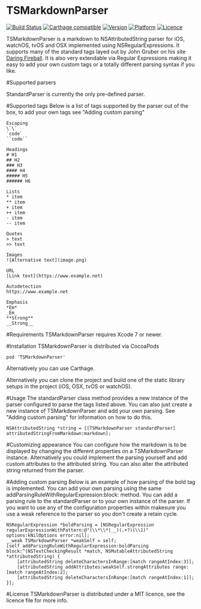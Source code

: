 TSMarkdownParser
================

[![Build Status](https://travis-ci.org/laptobbe/TSMarkdownParser.svg)](https://travis-ci.org/laptobbe/TSMarkdownParser)
[![Carthage compatible](https://img.shields.io/badge/Carthage-compatible-4BC51D.svg?style=flat)](https://github.com/Carthage/Carthage)
[![Version](https://img.shields.io/cocoapods/v/TSMarkdownParser.svg)](http://cocoadocs.org/docsets/TSMarkdownParser)
[![Platform](https://img.shields.io/cocoapods/p/TSMarkdownParser.svg)](http://cocoadocs.org/docsets/TSMarkdownParser)
[![Licence](https://img.shields.io/cocoapods/l/TSMarkdownParser.svg)](http://cocoadocs.org/docsets/TSMarkdownParser)


TSMarkdownParser is a markdown to NSAttributedString parser for iOS, watchOS, tvOS and OSX implemented using NSRegularExpressions. It supports many of the standard tags layed out by John Gruber on his site [Daring Fireball](http://daringfireball.net/projects/markdown/syntax). It is also very extendable via Regular Expressions making it easy to add your own custom tags or a totally different parsing syntax if you like.

#Supported parsers

StandardParser is currently the only pre-defined parser.

#Supported tags
Below is a list of tags supported by the parser out of the box, to add your own tags see "Adding custom parsing"

````
Escaping
\`\`
`code`
``code``

Headings
# H1
## H2
### H3
#### H4
##### H5
###### H6

Lists
* item
** item
+ item
++ item
- item
-- item

Quotes
> text
>> text

Images
![Alternative text](image.png)

URL
[Link text](https://www.example.net)

Autodetection
https://www.example.net

Emphasis
*Em*
_Em_
**Strong**
__Strong__

````

#Requirements
TSMarkdownParser requires Xcode 7 or newer.

#Installation
TSMarkdownParser is distributed via CocoaPods

````
pod 'TSMarkdownParser'

````

Alternatively you can use Carthage.

Alternatively you can clone the project and build one of the static library setups in the project (iOS, OSX, tvOS or watchOS).


#Usage
The standardParser class method provides a new instance of the parser configured to parse the tags listed above. You can also just create a new instance of TSMarkdownParser and add your own parsing. See "Adding custom parsing" for information on how to do this.

````
NSAttributedString *string = [[TSMarkdownParser standardParser] attributedStringFromMarkdown:markdown];

````

#Customizing appearance
You can configure how the markdown is to be displayed by changing the different properties on a TSMarkdownParser instance. Alternatively you could implement the parsing yourself and add custom attributes to the attributed string. You can also alter the attributed string returned from the parser. 

#Adding custom parsing
Below is an example of how parsing of the bold tag is implemented. You can add your own parsing using the same addParsingRuleWithRegularExpression:block: method. You can add a parsing rule to the standardParser or to your own instance of the parser. If you want to use any of the configuration properties within makesure you use a weak reference to the parser so you don't create a retain cycle.

````
NSRegularExpression *boldParsing = [NSRegularExpression regularExpressionWithPattern:@"(\\*\\*|__)(.+?)(\\1)" options:kNilOptions error:nil];
__weak TSMarkdownParser *weakSelf = self;
[self addParsingRuleWithRegularExpression:boldParsing block:^(NSTextCheckingResult *match, NSMutableAttributedString *attributedString) {
    [attributedString deleteCharactersInRange:[match rangeAtIndex:3]];
    [attributedString addAttributes:weakSelf.strongAttributes range:[match rangeAtIndex:2];
    [attributedString deleteCharactersInRange:[match rangeAtIndex:1]];
}];
````

#License
TSMarkdownParser is distributed under a MIT licence, see the licence file for more info.
